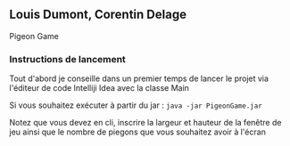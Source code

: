 ## Louis Dumont, Corentin Delage

Pigeon Game

### Instructions de lancement

Tout d'abord je conseille dans un premier temps de lancer le projet via l'éditeur de code Intelliji Idea avec la classe Main

Si vous souhaitez exécuter à partir du jar : 
````java -jar PigeonGame.jar````

Notez que vous devez en cli, inscrire la largeur et hauteur de la fenêtre de jeu ainsi que le nombre de piegons que vous souhaitez avoir à l'écran